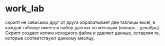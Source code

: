 # work_lab

скрипт не зависимо друг от друга обрабатывает две таблицы excel, в каждой таблице имеется набор данных по месяцам (январь - декабрь). Скрипт создает копию исходного файла и удаляет данные, оставляя те, которые соответствуют данному месяцу. 

